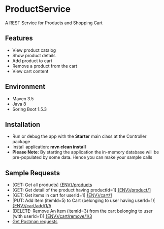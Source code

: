 # ProductService
A REST Service for Products and Shopping Cart

<h2> Features </h2>
<ul>
 <li>View product catalog</li>
<li>Show product details</li>
<li>Add product to cart</li>
<li>Remove a product from the cart</li>
<li>View cart content</li>
</ul>

<h2> Environment </h2>
<ul>
<li> Maven 3.5 </li>
<li> Java 8 </li>
<li> Soring Boot 1.5.3 </li>
</ul>
<h2> Installation </h2>
<ul>
<li>Run or debug the app with the <b>Starter</b> main class at the Controller package </li>
<li>Install application: <b>mvn clean install</b></li>
<li><b>Please Note:</b> By starting the application the in-memory database will be pre-populated by some data. Hence you can make your sample calls </li>

</ul>
<h2>Sample Requests</h2>
<ul>
<li>
[GET: Get all products]
<a href="http://localhost:8080/products">{ENV}/products</a>
</li>
<li>
[GET: Get detail of the product having productId=1]
<a href="http://localhost:8080/product/1">{ENV}/product/1</a>
</li>
<li>
[GET: Get items in cart for userId=1]
<a href="http://localhost:8080/cart/1">{ENV}/cart/1</a>
 </li>
 <li>
[PUT: Add Item (itemId=5) to Cart (belonging to user having userId=1)]
<a href="http://localhost:8080/cart/add/1/5">{ENV}/cart/add/1/5</a>
</li>
<li>
[DELETE: Remove An Item (itemId=3) from the cart belonging to user (with userId=1)]
<a href="http://localhost:8080/cart/remove/1/3">{ENV}/cart/remove/1/3</a>
</li>
<li>
<a href="https://www.getpostman.com/collections/61859559b64315c4081c">Get Postman requests</a>
</li>
</ul>

